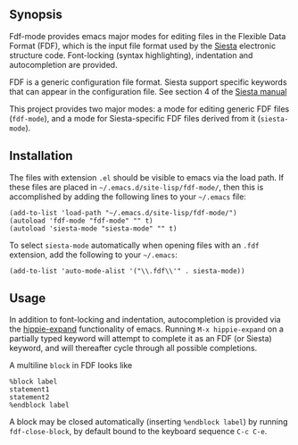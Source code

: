 ## Synopsis

Fdf-mode provides emacs major modes for editing files in the
Flexible Data Format (FDF), which is the input file format used by the
[Siesta](http://departments.icmab.es/leem/siesta/) electronic
structure code.  Font-locking (syntax highlighting),
indentation and autocompletion are provided.

FDF is a generic configuration file format.  Siesta support specific
keywords that can appear in the configuration file.  See section 4 of
the [Siesta manual](http://departments.icmab.es/leem/siesta/Documentation/Manuals/manuals.html)

This project provides two major modes: a mode for editing generic FDF files
(`fdf-mode`), and a mode for Siesta-specific FDF files derived from it
(`siesta-mode`).

## Installation

The files with extension `.el` should be visible to emacs via the load
path.  If these files are placed in `~/.emacs.d/site-lisp/fdf-mode/`,
then this is accomplished by adding the following lines to your
`~/.emacs` file:

```
(add-to-list 'load-path "~/.emacs.d/site-lisp/fdf-mode/")
(autoload 'fdf-mode "fdf-mode" "" t)
(autoload 'siesta-mode "siesta-mode" "" t)
```

To select `siesta-mode` automatically when opening files with an
`.fdf` extension, add the following to your `~/.emacs`:

```
(add-to-list 'auto-mode-alist '("\\.fdf\\'" . siesta-mode))
```

## Usage 

In addition to font-locking and indentation, autocompletion is
provided via the
[hippie-expand](https://www.gnu.org/software/emacs/manual/html_node/autotype/Hippie-Expand.html)
functionality of emacs.  Running `M-x hippie-expand` on a partially
typed keyword will attempt to complete it as an FDF (or Siesta)
keyword, and will thereafter cycle through all possible completions.

A multiline `block` in FDF looks like

```
%block label 
statement1 
statement2
%endblock label 
``` 

A block may be closed automatically (inserting `%endblock label`)
by running `fdf-close-block`, by default bound to the keyboard
sequence `C-c C-e`.
